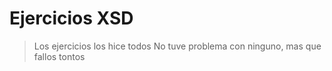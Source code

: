 # Ejercicios XSD
> Los ejercicios los hice todos
> No tuve problema con ninguno, mas que fallos tontos
